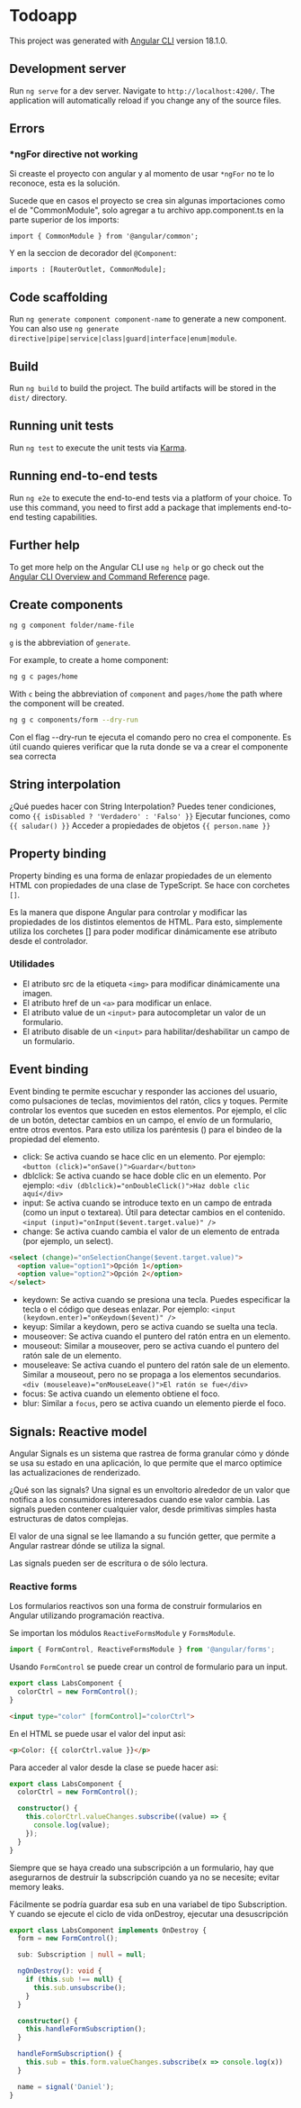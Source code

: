 # Todoapp

This project was generated with [Angular CLI](https://github.com/angular/angular-cli) version 18.1.0.

## Development server

Run `ng serve` for a dev server. Navigate to `http://localhost:4200/`. The application will automatically reload if you change any of the source files.

## Errors

### *ngFor directive not working

Si creaste el proyecto con angular y al momento de usar `*ngFor` no te lo reconoce, esta es la solución.

Sucede que en casos el proyecto se crea sin algunas importaciones como el de "CommonModule", solo agregar a tu archivo app.component.ts en la parte superior de los imports:

`import { CommonModule } from '@angular/common';`

Y en la seccion de decorador del `@Component`:

`imports : [RouterOutlet, CommonModule];`

## Code scaffolding

Run `ng generate component component-name` to generate a new component. You can also use `ng generate directive|pipe|service|class|guard|interface|enum|module`.

## Build

Run `ng build` to build the project. The build artifacts will be stored in the `dist/` directory.

## Running unit tests

Run `ng test` to execute the unit tests via [Karma](https://karma-runner.github.io).

## Running end-to-end tests

Run `ng e2e` to execute the end-to-end tests via a platform of your choice. To use this command, you need to first add a package that implements end-to-end testing capabilities.

## Further help

To get more help on the Angular CLI use `ng help` or go check out the [Angular CLI Overview and Command Reference](https://angular.dev/tools/cli) page.

## Create components

```bash
ng g component folder/name-file
```

`g` is the abbreviation of `generate`.

For example, to create a home component:

```bash
ng g c pages/home
```

With `c` being the abbreviation of `component` and `pages/home` the path where the component will be created.

```bash
ng g c components/form --dry-run
```

Con el flag --dry-run te ejecuta el comando pero no crea el componente. Es útil cuando quieres verificar que la ruta donde se va a crear el componente sea correcta

## String interpolation

¿Qué puedes hacer con String Interpolation?
Puedes tener condiciones, como `{{ isDisabled ? 'Verdadero' : 'Falso' }}`
Ejecutar funciones, como `{{ saludar() }}`
Acceder a propiedades de objetos `{{ person.name }}`

## Property binding

Property binding es una forma de enlazar propiedades de un elemento HTML con propiedades de una clase de TypeScript. Se hace con corchetes `[]`.

Es la manera que dispone Angular para controlar y modificar las propiedades de los distintos elementos de HTML. Para esto, simplemente utiliza los corchetes [] para poder modificar dinámicamente ese atributo desde el controlador.

### Utilidades

- El atributo src de la etiqueta `<img>` para modificar dinámicamente una imagen.
- El atributo href de un `<a>` para modificar un enlace.
- El atributo value de un `<input>` para autocompletar un valor de un formulario.
- El atributo disable de un `<input>` para habilitar/deshabilitar un campo de un formulario.

## Event binding

Event binding te permite escuchar y responder las acciones del usuario, como pulsaciones de teclas, movimientos del ratón, clics y toques. Permite controlar los eventos que suceden en estos elementos. Por ejemplo, el clic de un botón, detectar cambios en un campo, el envío de un formulario, entre otros eventos. Para esto utiliza los paréntesis () para el bindeo de la propiedad del elemento.

- click: Se activa cuando se hace clic en un elemento. Por ejemplo: `<button (click)="onSave()">Guardar</button>`
- dblclick: Se activa cuando se hace doble clic en un elemento. Por ejemplo: `<div (dblclick)="onDoubleClick()">Haz doble clic aquí</div>`
- input: Se activa cuando se introduce texto en un campo de entrada (como un input o textarea). Útil para detectar cambios en el contenido. `<input (input)="onInput($event.target.value)" />`
- change: Se activa cuando cambia el valor de un elemento de entrada (por ejemplo, un select).

```html
<select (change)="onSelectionChange($event.target.value)">
  <option value="option1">Opción 1</option>
  <option value="option2">Opción 2</option>
</select>
```

- keydown: Se activa cuando se presiona una tecla. Puedes especificar la tecla o el código que deseas enlazar. Por ejemplo: `<input (keydown.enter)="onKeydown($event)" />`
- keyup: Similar a keydown, pero se activa cuando se suelta una tecla.
- mouseover: Se activa cuando el puntero del ratón entra en un elemento.
- mouseout: Similar a mouseover, pero se activa cuando el puntero del ratón sale de un elemento.
- mouseleave: Se activa cuando el puntero del ratón sale de un elemento. Similar a mouseout, pero no se propaga a los elementos secundarios. `<div (mouseleave)="onMouseLeave()">El ratón se fue</div>`
- focus: Se activa cuando un elemento obtiene el foco.
- blur: Similar a `focus`, pero se activa cuando un elemento pierde el foco.

## Signals: Reactive model

Angular Signals es un sistema que rastrea de forma granular cómo y dónde se usa su estado en una aplicación, lo que permite que el marco optimice las actualizaciones de renderizado.

¿Qué son las signals? Una signal es un envoltorio alrededor de un valor que notifica a los consumidores interesados ​​cuando ese valor cambia. Las signals pueden contener cualquier valor, desde primitivas simples hasta estructuras de datos complejas.

El valor de una signal se lee llamando a su función getter, que permite a Angular rastrear dónde se utiliza la signal.

Las signals pueden ser de escritura o de sólo lectura.

### Reactive forms

Los formularios reactivos son una forma de construir formularios en Angular utilizando programación reactiva.

Se importan los módulos `ReactiveFormsModule` y `FormsModule`.

```typescript
import { FormControl, ReactiveFormsModule } from '@angular/forms';
```

Usando `FormControl` se puede crear un control de formulario para un input.

```typescript
export class LabsComponent {
  colorCtrl = new FormControl();
}
```

```html
<input type="color" [formControl]="colorCtrl">
```

En el HTML se puede usar el valor del input asi:

```html
<p>Color: {{ colorCtrl.value }}</p>
```

Para acceder al valor desde la clase se puede hacer asi:

```typescript
export class LabsComponent {
  colorCtrl = new FormControl();

  constructor() {
    this.colorCtrl.valueChanges.subscribe((value) => {
      console.log(value);
    });
  }
}
```

Siempre que se haya creado una subscripción a un formulario, hay que asegurarnos de destruir la subscripción cuando ya no se necesite; evitar memory leaks.

Fácilmente se podría guardar esa sub en una variabel de tipo Subscription. Y cuando se ejecute el ciclo de vida onDestroy, ejecutar una desuscripción

```typescript
export class LabsComponent implements OnDestroy {
  form = new FormControl();

  sub: Subscription | null = null;

  ngOnDestroy(): void {
    if (this.sub !== null) {
      this.sub.unsubscribe();
    }
  }

  constructor() {
    this.handleFormSubscription();
  }

  handleFormSubscription() {
    this.sub = this.form.valueChanges.subscribe(x => console.log(x))
  }

  name = signal('Daniel');
}
```
